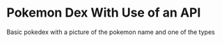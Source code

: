 # Pokemon Dex With Use of an API
 
Basic pokedex with a picture of the pokemon name and one of the types 
